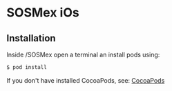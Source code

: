 # SOSMex iOs

<Project description>

## Installation

Inside /SOSMex open a terminal an install pods using:

```bash
$ pod install
```

If you don't have installed CocoaPods, see: [CocoaPods](https://cocoapods.org/)
